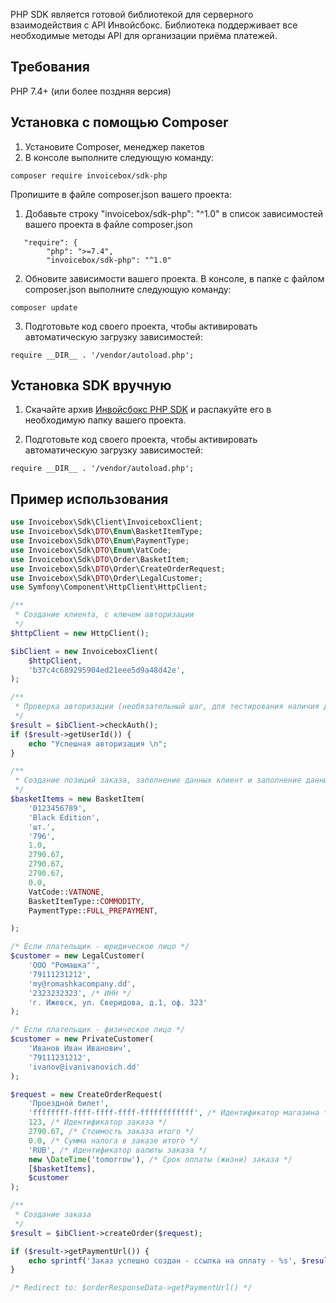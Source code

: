 PHP SDK является готовой библиотекой для серверного взаимодействия с API Инвойсбокс. Библиотека поддерживает
все необходимые методы API для организации приёма платежей.

## Требования

PHP 7.4+ (или более поздняя версия)

## Установка с помощью Composer

1. Установите Composer, менеджер пакетов
2. В консоле выполните следующую команду:

```
composer require invoicebox/sdk-php
```

Пропишите в файле composer.json вашего проекта:

1. Добавьте строку "invoicebox/sdk-php": "^1.0" в список зависимостей вашего проекта в файле composer.json

```
   "require": {
        "php": ">=7.4",
        "invoicebox/sdk-php": "^1.0"
```

2. Обновите зависимости вашего проекта. В консоле, в папке с файлом composer.json выполните следующую команду:

```
composer update
```

3. Подготовьте код своего проекта, чтобы активировать автоматическую загрузку зависимостей:
 
```
require __DIR__ . '/vendor/autoload.php';
```

## Установка SDK вручную

1. Скачайте архив [Инвойсбокс PHP SDK](https://github.com/InvoiceBox/invoicebox-sdk-php) и распакуйте его в необходимую папку вашего проекта.

2. Подготовьте код своего проекта, чтобы активировать автоматическую загрузку зависимостей:
 
```
require __DIR__ . '/vendor/autoload.php';
```

## Пример использования

```php
use Invoicebox\Sdk\Client\InvoiceboxClient;
use Invoicebox\Sdk\DTO\Enum\BasketItemType;
use Invoicebox\Sdk\DTO\Enum\PaymentType;
use Invoicebox\Sdk\DTO\Enum\VatCode;
use Invoicebox\Sdk\DTO\Order\BasketItem;
use Invoicebox\Sdk\DTO\Order\CreateOrderRequest;
use Invoicebox\Sdk\DTO\Order\LegalCustomer;
use Symfony\Component\HttpClient\HttpClient;

/**
 * Создание клиента, с ключем авторизации
 */
$httpClient = new HttpClient();

$ibClient = new InvoiceboxClient(
    $httpClient,
    'b37c4c689295904ed21eee5d9a48d42e',
);

/**
 * Проверка авторизации (необязательный шаг, для тестирования наличия доступа)
 */
$result = $ibClient->checkAuth();
if ($result->getUserId()) {
    echo "Успешная авторизация \n";
}

/**
 * Создание позиций заказа, заполнение данных клиент и заполнение данных заказа
 */
$basketItems = new BasketItem(
    '0123456789',
    'Black Edition',
    'шт.',
    '796',
    1.0,
    2790.67,
    2790.67,
    2790.67,
    0.0,
    VatCode::VATNONE,
    BasketItemType::COMMODITY,
    PaymentType::FULL_PREPAYMENT,

);

/* Если плательщик - юридическое лицо */
$customer = new LegalCustomer(
    'ООО "Ромашка"',
    '79111231212',
    'my@romashkacompany.dd',
    '2323232323', /* ИНН */
    'г. Ижевск, ул. Сверидова, д.1, оф. 323'
);

/* Если плательщик - физическое лицо */
$customer = new PrivateCustomer(
    'Иванов Иван Иванович',
    '79111231212',
    'ivanov@ivanivanovich.dd'
);

$request = new CreateOrderRequest(
    'Проездной билет',
    'ffffffff-ffff-ffff-ffff-ffffffffffff', /* Идентификатор магазина */
    123, /* Идентификатор заказа */
    2790.67, /* Стоимость заказа итого */
    0.0, /* Сумма налога в заказе итого */
    'RUB', /* Идентификатор валюты заказа */
    new \DateTime('tomorrow'), /* Срок оплаты (жизни) заказа */
    [$basketItems],
    $customer
);

/**
 * Создание заказа
 */
$result = $ibClient->createOrder($request);

if ($result->getPaymentUrl()) {
    echo sprintf('Заказ успешно создан - ссылка на оплату - %s', $result->getPaymentUrl());
}

/* Redirect to: $orderResponseData->getPaymentUrl() */
```
